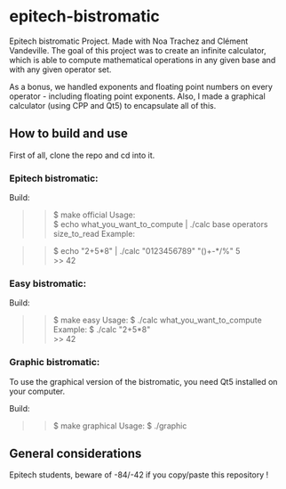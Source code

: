 # epitech-bistromatic

Epitech bistromatic Project. Made with Noa Trachez and Clément Vandeville.
The goal of this project was to create an infinite calculator, which is able to compute mathematical operations in any given base and with any given operator set.

As a bonus, we handled exponents and floating point numbers on every operator - including floating point exponents.
Also, I made a graphical calculator (using CPP and Qt5) to encapsulate all of this.

## How to build and use

First of all, clone the repo and cd into it.

### Epitech bistromatic:

Build:  
>> $ make official
Usage:  
>> $ echo what_you_want_to_compute | ./calc base operators size_to_read
Example:

>> $ echo "2+5\*8" | ./calc "0123456789" "()+-\*/%" 5  
>> \>\> 42
### Easy bistromatic:

Build:
>> $ make easy
Usage:
>> $ ./calc what_you_want_to_compute
Example:
>> $ ./calc "2+5\*8"  
>> \>\> 42
### Graphic bistromatic:

To use the graphical version of the bistromatic, you need Qt5 installed on your computer.

Build:
>> $ make graphical
Usage:
>> $ ./graphic
## General considerations

Epitech students, beware of -84/-42 if you copy/paste this repository !
